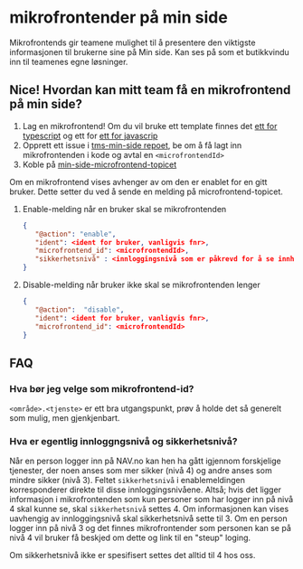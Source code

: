 # mikrofrontender på min side

Mikrofrontends gir teamene mulighet til å presentere den viktigste informasjonen til brukerne sine på Min side. Kan ses
på som et butikkvindu inn til teamenes egne løsninger.

## Nice! Hvordan kan mitt team få en mikrofrontend på min side?

1. Lag en mikrofrontend! Om du vil bruke ett template finnes
   det [ett for typescript](https://github.com/navikt/tms-mikrofrontend-template-vitets) og ett for
   [ett for javascrip](https://github.com/navikt/tms-mikrofrontend-template-vitejs)
2. Opprett ett issue i [tms-min-side repoet](https://github.com/navikt/tms-min-side), be om å få lagt inn
   mikrofrontenden i kode og avtal en `<microfrontendId>`
3. Koble på [min-side-microfrontend-topicet](https://github.com/navikt/min-side-microfrontend-topic-iac)

Om en mikrofrontend vises avhenger av om den er enablet for en gitt bruker. Dette setter du ved å sende en melding på
microfrontend-topicet.

1. Enable-melding når en bruker skal se mikrofrontenden
   ```json
   {
      "@action": "enable",
      "ident": <ident for bruker, vanligvis fnr>,
      "microfrontend_id": <microfrontendId>,
      "sikkerhetsnivå" : <innloggingsnivå som er påkrevd for å se innholdet i mikrofrontenden, gyldige verdier: 3 eller 4>
   }
   ```
2. Disable-melding når bruker ikke skal se mikrofrontenden lenger
   ```json
   {
      "@action":  "disable",
      "ident": <ident for bruker, vanligvis fnr>,
      "microfrontend_id": <microfrontendId>
   }
   ```

## FAQ

### Hva bør jeg velge som mikrofrontend-id?
`<område>.<tjenste>` er ett bra utgangspunkt, prøv å holde det så generelt som mulig, men gjenkjenbart.

### Hva er egentlig innloggngsnivå og sikkerhetsnivå?

Når en person logger inn på NAV.no kan hen ha gått igjennom forskjelige tjenester, der noen anses som 
mer sikker (nivå 4)  og andre anses som mindre sikker (nivå 3). Feltet `sikkerhetsnivå` i enablemeldingen
korresponderer direkte til disse innloggingsnivåene. Altså; hvis det ligger informasjon i mikrofrontenden 
som kun personer som har logger inn på nivå 4 skal kunne se, skal `sikkerhetsnivå` settes 4. Om informasjonen
kan vises uavhengig av innloggingsnivå skal sikkerhetsnivå sette til 3. Om en person logger inn på nivå 3
og det finnes mikrofrontender som personen kan se på nivå 4 vil bruker få beskjed om dette og link til en "steup"
loging.

Om sikkerhetsnivå ikke er spesifisert settes det alltid til 4 hos oss.